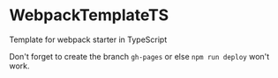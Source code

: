 # WebpackTemplateTS
Template for webpack starter in TypeScript

Don't forget to create the branch `gh-pages` or else `npm run deploy`
won't work.
